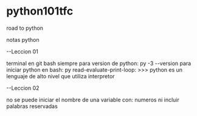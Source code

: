 # python101tfc
road to python


  notas python

  --Leccion 01

  terminal en git bash siempre
  para version de python:  py -3 --version
  para iniciar python en bash: py
  read-evaluate-print-loop: >>>
  python es un lenguaje de alto nivel que utiliza interpretor

  --Leccion 02

  no se puede iniciar el nombre de una variable con:  numeros ni incluir palabras reservadas
  
